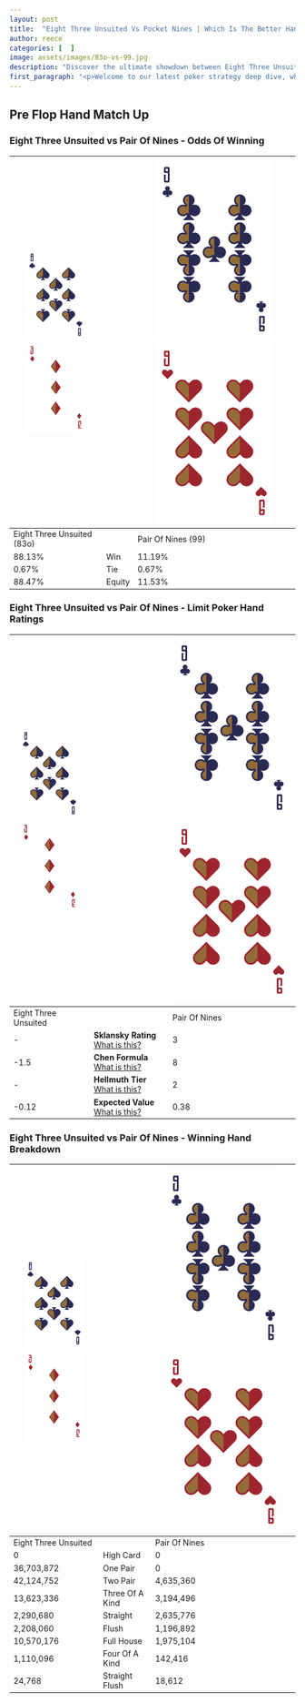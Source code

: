 ```yaml
---
layout: post
title:  "Eight Three Unsuited Vs Pocket Nines | Which Is The Better Hand In Poker? A Complete Guide"
author: reece
categories: [  ]
image: assets/images/83o-vs-99.jpg
description: "Discover the ultimate showdown between Eight Three Unsuited and Pair Of Nines in poker! Uncover the odds, strategies, and scenarios where one hand triumphs over the other. Get ready to up your poker game with this thrilling analysis."
first_paragraph: "<p>Welcome to our latest poker strategy deep dive, where we're pitting two distinct hands against each other in a high-stakes showdown: Eight Three Unsuited vs Pair Of Nines.</p><p>In the dynamic world of poker, every decision counts, and knowing which hand holds the upper hand is key to your success at the table.</p><p>In this article, we'll dissect these two hands, explore the scenarios where one dominates the other, and equip you with the knowledge to make strategic choices that can tip the odds in your favor.</p><p>Get ready to unravel the intriguing dynamics of these poker hands and elevate your game to new heights.</p>"
---
```




[comment]: # (sp0)

## Pre Flop Hand Match Up

<div class="table hand-ratings" markdown="1"> 



### Eight Three Unsuited vs Pair Of Nines - Odds Of Winning


    
| ![image info](assets/images/hand1/8.png) ![image info](assets/images/hand1/3o.png) |  | ![image info](assets/images/hand2/9.png) ![image info](assets/images/hand2/9o.png) |
| -------- | -------- | -------- |
| Eight Three Unsuited (83o) |  | Pair Of Nines (99) |
| 88.13% | Win | 11.19% |
| 0.67% | Tie | 0.67% |
| 88.47% | Equity | 11.53% |




[comment]: # (sp1)



### Eight Three Unsuited vs Pair Of Nines - Limit Poker Hand Ratings


    
| ![image info](assets/images/hand1/8.png) ![image info](assets/images/hand1/3o.png) |  | ![image info](assets/images/hand2/9.png) ![image info](assets/images/hand2/9o.png) |
| -------- | -------- | -------- |
| Eight Three Unsuited |  | Pair Of Nines |
| - | **Sklansky Rating** [What is this?](/sklansky-rating-explained) | 3 |
| -1.5 | **Chen Formula** [What is this?](/chen-formula-explained) | 8 |
| - | **Hellmuth Tier** [What is this?](/Hellmuth-tier-explained) | 2 |
| -0.12 | **Expected Value** [What is this?](/expected-value-explained) | 0.38 |




[comment]: # (sp2)



### Eight Three Unsuited vs Pair Of Nines - Winning Hand Breakdown


    
| ![image info](assets/images/hand1/8.png) ![image info](assets/images/hand1/3o.png) |  | ![image info](assets/images/hand2/9.png) ![image info](assets/images/hand2/9o.png) |
| -------- | -------- | -------- |
| Eight Three Unsuited |  | Pair Of Nines |
| 0 | High Card | 0 |
| 36,703,872 | One Pair | 0 |
| 42,124,752 | Two Pair | 4,635,360 |
| 13,623,336 | Three Of A Kind | 3,194,496 |
| 2,290,680 | Straight | 2,635,776 |
| 2,208,060 | Flush | 1,196,892 |
| 10,570,176 | Full House | 1,975,104 |
| 1,110,096 | Four Of A Kind | 142,416 |
| 24,768 | Straight Flush | 18,612 |




[comment]: # (sp3)



</div>

[comment]: # (sp4)



[comment]: # (sp5)

